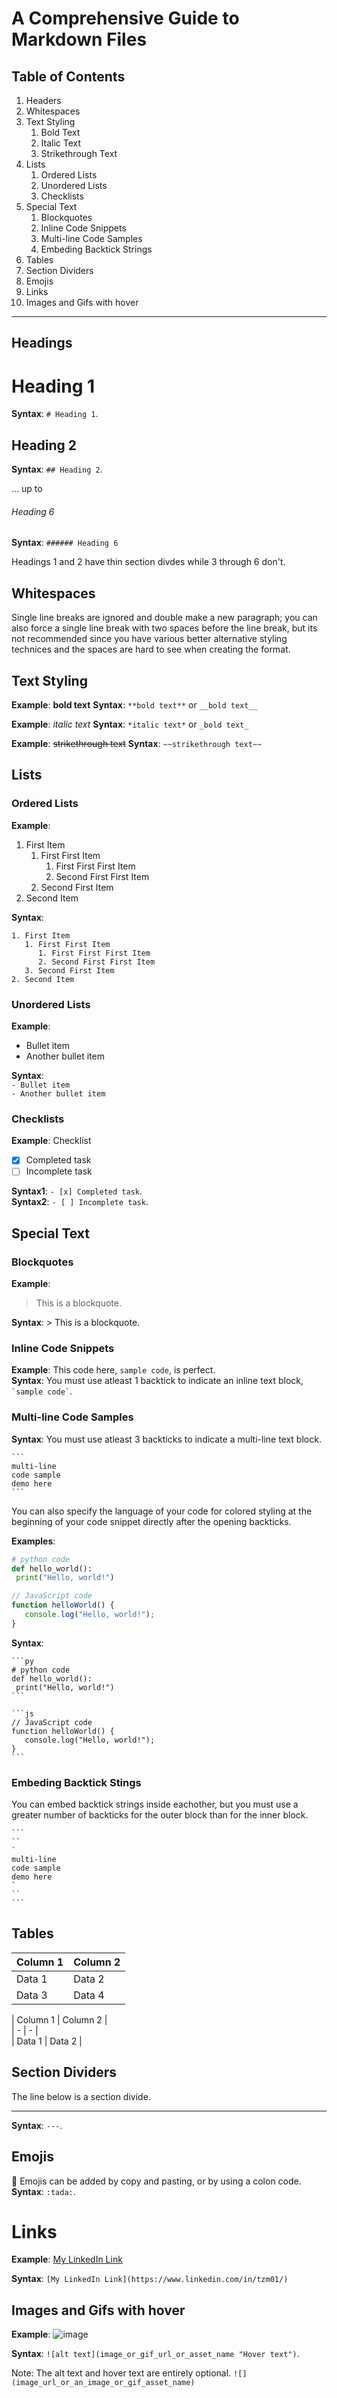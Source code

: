 # A Comprehensive Guide to Markdown Files

## Table of Contents

1. Headers
2. Whitespaces
3. Text Styling
   1. Bold Text
   2. Italic Text
   3. Strikethrough Text
4. Lists
   1. Ordered Lists
   2. Unordered Lists
   3. Checklists
5. Special Text
   1. Blockquotes
   2. Inline Code Snippets
   3. Multi-line Code Samples
   4. Embeding Backtick Strings
6. Tables
7. Section Dividers
8. Emojis
9. Links
10. Images and Gifs with hover

---

## Headings

# Heading 1  
**Syntax**: `# Heading 1`.

## Heading 2  
**Syntax**: `## Heading 2`.

... up to

###### Heading 6  
**Syntax**: `###### Heading 6`

Headings 1 and 2 have thin section divdes while 3 through 6 don't.


## Whitespaces  
Single line breaks are ignored and double make a new paragraph; you can also force a single line break with two spaces before the line break, but its not recommended since you have various better alternative styling technices and the spaces are hard to see when creating the format.

## Text Styling

**Example**: **bold text** 
**Syntax**: `**bold text**` or `__bold text__`

**Example**: *italic text* 
**Syntax**: `*italic text*` or `_bold text_`

**Example**: ~~strikethrough text~~
**Syntax**: `~~strikethrough text~~`

## Lists

### Ordered Lists

**Example**:  
1. First Item
   1. First First Item
      1. First First First Item
      2. Second First First Item
   3. Second First Item
2. Second Item

**Syntax**:  
```
1. First Item
   1. First First Item
      1. First First First Item
      2. Second First First Item
   3. Second First Item
2. Second Item
```

### Unordered Lists

**Example**:

- Bullet item
- Another bullet item

**Syntax**:  
`- Bullet item`  
`- Another bullet item`

### Checklists

**Example**: Checklist  
- [x] Completed task
- [ ] Incomplete task

**Syntax1**: `- [x] Completed task`.  
**Syntax2**: `- [ ] Incomplete task`.

## Special Text

### Blockquotes

**Example**:  
> This is a blockquote.

**Syntax**: > This is a blockquote.

### Inline Code Snippets

**Example**: This code here, `sample code`, is perfect.  
**Syntax**: You must use atleast 1 backtick to indicate an inline text block, `` `sample code` ``.

### Multi-line Code Samples

**Syntax**: You must use atleast 3 backticks to indicate a multi-line text block.
````
```
multi-line
code sample
demo here
```
````

You can also specify the language of your code for colored styling at the beginning of your code snippet directly after the opening backticks.

**Examples**:  
```py
# python code
def hello_world():
 print("Hello, world!")
```
```js
// JavaScript code
function helloWorld() {
   console.log("Hello, world!");
}
```
**Syntax**:
````
```py
# python code
def hello_world():
 print("Hello, world!")
```
````
````
```js
// JavaScript code
function helloWorld() {
   console.log("Hello, world!");
}
```
````

### Embeding Backtick Stings

You can embed backtick strings inside eachother, but you must use a greater number of backticks for the outer block than for the inner block.

````
```
``
`
multi-line
code sample
demo here
`
``
```
````

## Tables

| Column 1 | Column 2 |
| - | - |
| Data 1 | Data 2 |
| Data 3 | Data 4 |

\| Column 1 | Column 2 |  
\| - | - |  
\| Data 1 | Data 2 |


## Section Dividers

The line below is a section divide.

---

**Syntax**: `---`.

## Emojis

:tada:
Emojis can be added by copy and pasting, or by using a colon code.  
**Syntax**: `:tada:`.

# Links
**Example**: [My LinkedIn Link](https://www.linkedin.com/in/tzm01/)

**Syntax**: `[My LinkedIn Link](https://www.linkedin.com/in/tzm01/)`

## Images and Gifs with hover

**Example**: ![image](https://www.buildthatwebsite.com/wp-content/uploads/2022/06/Wordpress-Button-Hover-Effects.png "I can hover!")

**Syntax**: `![alt text](image_or_gif_url_or_asset_name "Hover text")`.

Note: The alt text and hover text are entirely optional. `![](image_url_or_an_image_or_gif_asset_name)`
